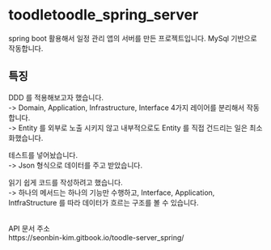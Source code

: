 # toodletoodle_spring_server
spring boot 활용해서 일정 관리 앱의 서버를 만든 프로젝트입니다.
MySql 기반으로 작동합니다.

## 특징
DDD 를 적용해보고자 했습니다.
<br>
 -> Domain, Application, Infrastructure, Interface 4가지 레이어를 분리해서 작동합니다.
 <br>
 -> Entity 를 외부로 노출 시키지 않고 내부적으로도 Entity 를 직접 건드리는 일은 최소화했습니다.
 
테스트를 넣어놨습니다.
<br>
 -> Json 형식으로 데이터를 주고 받았습니다.
 
읽기 쉽게 코드를 작성하려고 했습니다.
<br>
 -> 하나의 메서드는 하나의 기능만 수행하고, Interface, Application, IntfraStructure 를 따라 데이터가 흐르는 구조를 볼 수 있습니다.

<br>
API 문서 주소
<br>
https://seonbin-kim.gitbook.io/toodle-server_spring/
